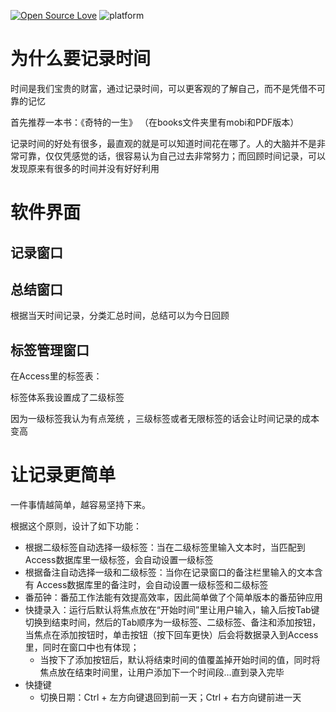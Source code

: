 



[![Open Source Love](https://badges.frapsoft.com/os/v1/open-source.svg?v=103)](https://github.com/ellerbrock/open-source-badge/)    ![platform](https://img.shields.io/badge/platform-Windows-blue)



# 为什么要记录时间

时间是我们宝贵的财富，通过记录时间，可以更客观的了解自己，而不是凭借不可靠的记忆

首先推荐一本书：《奇特的一生》 （在books文件夹里有mobi和PDF版本）

​	记录时间的好处有很多，最直观的就是可以知道时间花在哪了。人的大脑并不是非常可靠，仅仅凭感觉的话，很容易认为自己过去非常努力；而回顾时间记录，可以发现原来有很多的时间并没有好好利用





# 软件界面

## 记录窗口











## 总结窗口



根据当天时间记录，分类汇总时间，总结可以为今日回顾





## 标签管理窗口



在Access里的标签表：





标签体系我设置成了二级标签

因为一级标签我认为有点笼统 ，三级标签或者无限标签的话会让时间记录的成本变高





# 让记录更简单

一件事情越简单，越容易坚持下来。

根据这个原则，设计了如下功能：

- 根据二级标签自动选择一级标签：当在二级标签里输入文本时，当匹配到 Access数据库里一级标签，会自动设置一级标签
- 根据备注自动选择一级和二级标签：当你在记录窗口的备注栏里输入的文本含有 Access数据库里的备注时，会自动设置一级标签和二级标签
- 番茄钟：番茄工作法能有效提高效率，因此简单做了个简单版本的番茄钟应用
- 快捷录入：运行后默认将焦点放在“开始时间”里让用户输入，输入后按Tab键切换到结束时间，然后的Tab顺序为一级标签、二级标签、备注和添加按钮，当焦点在添加按钮时，单击按钮（按下回车更快）后会将数据录入到Access里，同时在窗口中也有体现；
  - 当按下了添加按钮后，默认将结束时间的值覆盖掉开始时间的值，同时将焦点放在结束时间里，让用户添加下一个时间段…直到录入完毕
- 快捷键
  - 切换日期：Ctrl + 左方向键退回到前一天；Ctrl + 右方向键前进一天





